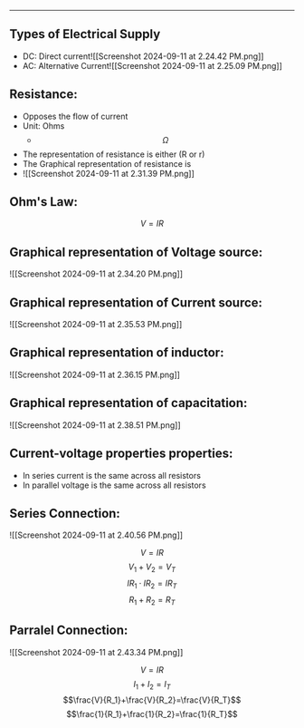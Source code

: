 ___

## Types of Electrical Supply


- DC:  Direct current![[Screenshot 2024-09-11 at 2.24.42 PM.png]]
- AC: Alternative Current![[Screenshot 2024-09-11 at 2.25.09 PM.png]]



## Resistance:
- Opposes the flow of current 
- Unit: Ohms 
	- $$\Omega$$
- The representation of resistance is either (R or r)
- The Graphical representation of resistance is 
- ![[Screenshot 2024-09-11 at 2.31.39 PM.png]]

## Ohm's Law:
$$V=IR$$


## Graphical representation of Voltage source:
![[Screenshot 2024-09-11 at 2.34.20 PM.png]]

## Graphical representation of Current source:

![[Screenshot 2024-09-11 at 2.35.53 PM.png]]
## Graphical representation of inductor:
![[Screenshot 2024-09-11 at 2.36.15 PM.png]]

## Graphical representation of capacitation:
![[Screenshot 2024-09-11 at 2.38.51 PM.png]]
## Current-voltage properties properties:
- In series current is the same across all resistors
- In parallel voltage is the same across all resistors

## Series Connection: 
![[Screenshot 2024-09-11 at 2.40.56 PM.png]]

$$V=IR$$
$$V_1+V_2=V_T$$
$$IR_1\cdot IR_2=IR_T$$
$$R_1+R_2=R_T$$

## Parralel Connection:
![[Screenshot 2024-09-11 at 2.43.34 PM.png]]

$$V=IR$$
$$I_1+I_2=I_T$$
$$\frac{V}{R_1}+\frac{V}{R_2}=\frac{V}{R_T}$$
$$\frac{1}{R_1}+\frac{1}{R_2}=\frac{1}{R_T}$$



